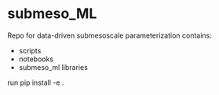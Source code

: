 # submeso_ML
Repo for data-driven submesoscale parameterization contains:
* scripts
* notebooks
* submeso_ml libraries

run pip install -e .
